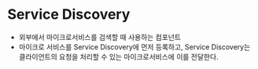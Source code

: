 # Service Discovery

* 외부에서 마이크로서비스를 검색할 때 사용하는 컴포넌트
* 마이크로 서비스를 Service Discovery에 먼저 등록하고, Service Discovery는 클라이언트의 요청을 처리할 수 있는 마이크로서비스에 이를 전달한다.
